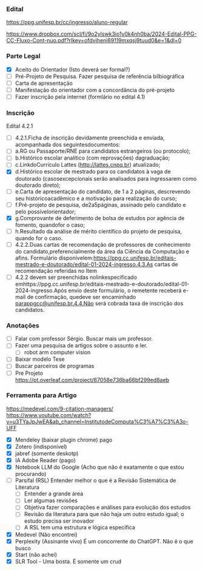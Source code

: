 ### Edital
https://ppg.unifesp.br/cc/ingresso/aluno-regular

https://www.dropbox.com/scl/fi/9o2ylswk3io1y0k4nh0ba/2024-Edital-PPG-CC-Fluxo-Cont-nuo.pdf?rlkey=ofdvjheni69119mxqsj9tuud0&e=1&dl=0

### Parte Legal
- [x] Aceito do Orientador (Isto deverá ser formal?)
- [ ] Pré-Projeto de Pesquisa. Fazer pesquisa de referência bilbiográfica
- [ ] Carta de apresentação
- [ ] Manifestação do orientador com a concordância do pré-projeto
- [ ] Fazer inscrição pela internet (formlário no edital 4.1)

### Inscrição
Edital 4.2.1
- [ ] 4.2.1.Ficha de inscrição devidamente preenchida e enviada, acompanhada dos seguintesdocumentos:
- [ ] a.RG ou Passaporte/RNE para candidatos estrangeiros (ou protocolo);
- [ ] b.Histórico escolar analítico (com reprovações) dagraduação;
- [ ] c.LinkdoCurrículo Lattes (http://lattes.cnpq.br) atualizado;
- [x] d.Histórico escolar de mestrado para os candidatos à vaga de doutorado (casosexcepcionais serão analisados para ingressarem como doutorado direto);
- [ ] e.Carta de apresentação do candidato, de 1 a 2 páginas, descrevendo seu históricoacadêmico e a motivação para realização do curso;
- [ ] f.Pré-projeto de pesquisa, de2a5páginas, assinado pelo candidato e pelo possívelorientador;
- [x] g.Comprovante de deferimento de bolsa de estudos por agência de fomento, quandofor o caso;
- [ ] h.Resultado da análise de mérito científico do projeto de pesquisa, quando for o caso.
- [ ] 4.2.2.Duas cartas de recomendação de professores de conhecimento do candidato,preferencialmente da área da Ciência da Computação e afins. Formulário disponívelem:https://ppg.cc.unifesp.br/editais-mestrado-e-doutorado/edital-01-2024-ingresso.4.3.As cartas de recomendação referidas no Item 
- [ ] 4.2.2 devem ser preenchidas nolinkespecificado emhttps://ppg.cc.unifesp.br/editais-mestrado-e-doutorado/edital-01-2024-ingresso.Após envio deste formulário, o remetente receberá e-mail de confirmação, quedeve ser encaminhado parappgcc@unifesp.br.4.4.Não será cobrada taxa de inscrição dos candidatos.

### Anotações
- [ ] Falar com professor Sérgio. Buscar mais um professor.
- [ ] Fazer uma pesquisa de artigos sobre o assunto e ler.
	- [ ] robot arm computer vision
- [ ] Baixar modelo Tese
- [ ] Buscar parceiros de programas
- [ ] Pre Projeto https://pt.overleaf.com/project/67058e736ba66bf299ed8aeb

### Ferramenta para Artigo

https://medevel.com/9-citation-managers/
https://www.youtube.com/watch?v=u3TYaJpJwEA&ab_channel=InstitutodeComputa%C3%A7%C3%A3o-UFF

- [x] Mendeley (baixar plugin chrome) pago
- [x] Zotero (indisponível)
- [x] jabref (somente deskotp)
- [x] IA Adobe Reader (pago)
- [x] Notebook LLM do Google (Acho que não é exatamente o que estou procurando)
- [ ] Parsifal (RSL) Entender melhor o que é a Revisão Sistemática de Literatura
	- [ ] Entender a grande área
	- [ ] Ler algumas revisões
	- [ ] Objetiva fazer comparações e análises para evolução dos estudos
	- [ ] Revisão da literatura para que não haja um outro estudo igual; o estudo precisa ser inovador
	- [ ] A RSL tem uma estrutura e lógica específica
- [x] Medevel (Não encontrei)
- [x] Perplexity (Assinante vivo) É um concorrente do ChatGPT. Não é o que busco
- [x] Start (não achei)
- [x] SLR Tool - Uma bosta. É somente um crud